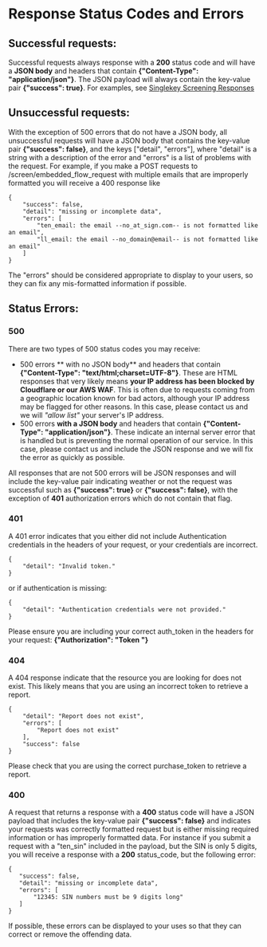 # Response Status Codes and Errors

## Successful requests:  
Successful requests always response with a **200** status code and will have a **JSON body** and headers that contain **{"Content-Type": "application/json"}**. The JSON payload will always contain the key-value pair **{"success": true}**. For examples, see [Singlekey Screening Responses](https://github.com/singlekey-screening/Screening-Api/blob/main/responses/responses.md)  
  
## Unsuccessful requests:  
With the exception of 500 errors that do not have a JSON body, all unsuccessful requests will have a JSON body that contains the key-value pair **{"success": false}**, and the keys ["detail", "errors"], where "detail" is a string with a description of the error and "errors" is a list of problems with the request. For example, if you make a POST requests to /screen/embedded_flow_request with multiple emails that are improperly formatted you will receive a 400 response like  
```
{
    "success": false,
    "detail": "missing or incomplete data",
    "errors": [
        "ten_email: the email --no_at_sign.com-- is not formatted like an email",
        "ll_email: the email --no_domain@email-- is not formatted like an email"
    ]
}
```  
The "errors" should be considered appropriate to display to your users, so they can fix any mis-formatted information if possible.  
  
## Status Errors:  
  
### 500

There are two types of 500 status codes you may receive:  

- 500 errors ** with no JSON body** and headers that contain **{"Content-Type": "text/html;charset=UTF-8"}**. These are HTML responses that very likely means **your IP address has been blocked by Cloudflare or our AWS WAF**. This is often due to requests coming from a geographic location known for bad actors, although your IP address may be flagged for other reasons.  In this case, please contact us and we will *"allow list"* your server's IP address.  
- 500 errors **with a JSON body** and headers that contain **{"Content-Type": "application/json"}**. These indicate an internal server error that is handled but is preventing the normal operation of our service. In this case, please contact us and include the JSON response and we will fix the error as quickly as possible.  
  
All responses that are not 500 errors will be JSON responses and will include the key-value pair indicating weather or not the request was successful such as **{"success": true}** or **{"success": false}**, with the exception of **401** authorization errors which do not contain that flag.
  
### 401  
A 401 error indicates that you either did not include Authentication credentials in the headers of your request, or your credentials are incorrect.  
```
{
    "detail": "Invalid token."
}  
```  
or if authentication is missing:  
```
{
    "detail": "Authentication credentials were not provided."
}
```
Please ensure you are including your correct auth_token in the headers for your request: **{"Authorization": "Token <your auth token>"}**  
  
### 404  
A 404 response indicate that the resource you are looking for does not exist. This likely means that you are using an incorrect token to retrieve a report.  
```
{
    "detail": "Report does not exist",
    "errors": [
        "Report does not exist"
    ],
    "success": false
}
```  
Please check that you are using the correct purchase_token to retrieve a report.  
  
 ### 400  
 A request that returns a response with a **400** status code will have a JSON payload that includes the key-value pair **{"success": false}** and indicates your requests was correctly formatted request but is either missing required information or has improperly formatted data. For instance if you submit a request with a "ten_sin" included in the payload, but the SIN is only 5 digits, you will receive a response with a **200** status_code, but the following error:
 ```
 {
    "success": false,
    "detail": "missing or incomplete data",
    "errors": [
        "12345: SIN numbers must be 9 digits long"
    ]
}
```  
If possible, these errors can be displayed to your uses so that they can correct or remove the offending data.  

